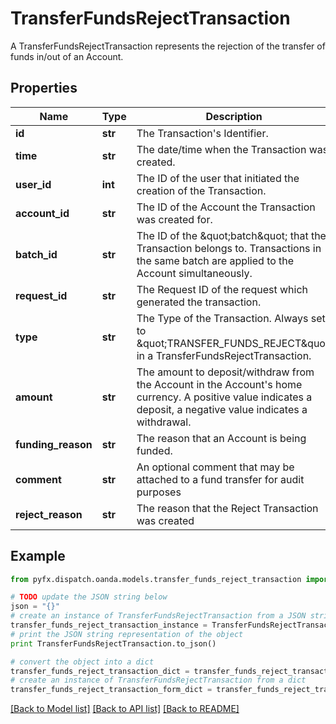# TransferFundsRejectTransaction

A TransferFundsRejectTransaction represents the rejection of the transfer of funds in/out of an Account.

## Properties
Name | Type | Description | Notes
------------ | ------------- | ------------- | -------------
**id** | **str** | The Transaction&#39;s Identifier. | [optional] 
**time** | **str** | The date/time when the Transaction was created. | [optional] 
**user_id** | **int** | The ID of the user that initiated the creation of the Transaction. | [optional] 
**account_id** | **str** | The ID of the Account the Transaction was created for. | [optional] 
**batch_id** | **str** | The ID of the \&quot;batch\&quot; that the Transaction belongs to. Transactions in the same batch are applied to the Account simultaneously. | [optional] 
**request_id** | **str** | The Request ID of the request which generated the transaction. | [optional] 
**type** | **str** | The Type of the Transaction. Always set to \&quot;TRANSFER_FUNDS_REJECT\&quot; in a TransferFundsRejectTransaction. | [optional] 
**amount** | **str** | The amount to deposit/withdraw from the Account in the Account&#39;s home currency. A positive value indicates a deposit, a negative value indicates a withdrawal. | [optional] 
**funding_reason** | **str** | The reason that an Account is being funded. | [optional] 
**comment** | **str** | An optional comment that may be attached to a fund transfer for audit purposes | [optional] 
**reject_reason** | **str** | The reason that the Reject Transaction was created | [optional] 

## Example

```python
from pyfx.dispatch.oanda.models.transfer_funds_reject_transaction import TransferFundsRejectTransaction

# TODO update the JSON string below
json = "{}"
# create an instance of TransferFundsRejectTransaction from a JSON string
transfer_funds_reject_transaction_instance = TransferFundsRejectTransaction.from_json(json)
# print the JSON string representation of the object
print TransferFundsRejectTransaction.to_json()

# convert the object into a dict
transfer_funds_reject_transaction_dict = transfer_funds_reject_transaction_instance.to_dict()
# create an instance of TransferFundsRejectTransaction from a dict
transfer_funds_reject_transaction_form_dict = transfer_funds_reject_transaction.from_dict(transfer_funds_reject_transaction_dict)
```
[[Back to Model list]](../README.md#documentation-for-models) [[Back to API list]](../README.md#documentation-for-api-endpoints) [[Back to README]](../README.md)


